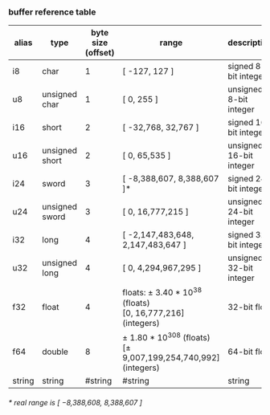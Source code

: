 ### buffer reference table

|alias|type|byte size (offset)|range|description|
|-|-|-|-|-|
|i8|char|1|[ -127, 127 ]|signed 8-bit integer|
|u8|unsigned char|1|[ 0, 255 ]|unsigned 8-bit integer|
|i16|short|2|[ -32,768, 32,767 ]|signed 16-bit integer|
|u16|unsigned short|2|[ 0, 65,535 ]|unsigned 16-bit integer|
|i24|sword|3|[ -8,388,607, 8,388,607 ]*|signed 24-bit integer|
|u24|unsigned sword|3|[ 0, 16,777,215 ]|unsigned 24-bit integer|
|i32|long|4|[ -2,147,483,648, 2,147,483,647 ]|signed 32-bit integer|
|u32|unsigned long|4|[ 0, 4,294,967,295 ]|unsigned 32-bit integer|
|f32|float|4|floats: ± 3.40 * 10<sup>38</sup> (floats)<br>[0, 16,777,216] (integers)|32-bit float|
|f64|double|8|± 1.80 * 10<sup>308</sup> (floats)<br>[± 9,007,199,254,740,992] (integers)|64-bit float|
|string|string|#string|#string|string|

###### * real range is [ −8,388,608, 8,388,607 ]